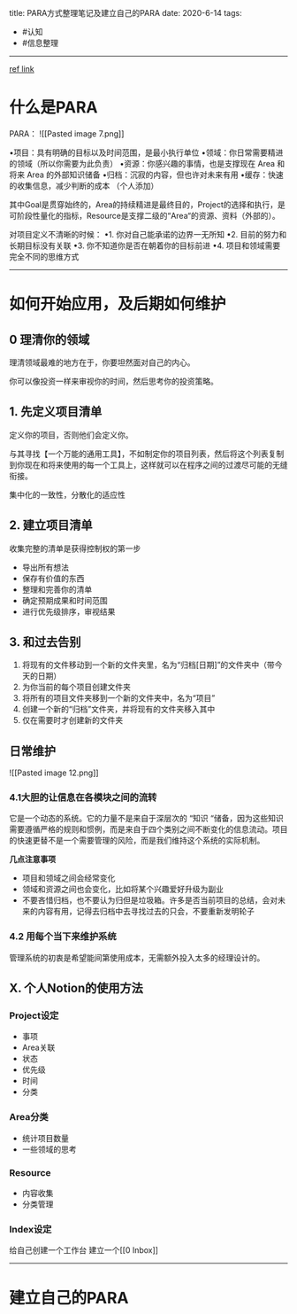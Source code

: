 title: PARA方式整理笔记及建立自己的PARA
date: 2020-6-14
tags:
- #认知
- #信息整理
---

[ref link](https://mp.weixin.qq.com/s/0zBF-x-D7tcbmJD_qMNj-A)

# 什么是PARA
PARA：
![[Pasted image 7.png]]

•项目：具有明确的目标以及时间范围，是最小执行单位
•领域：你日常需要精进的领域（所以你需要为此负责）
•资源：你感兴趣的事情，也是支撑现在 Area 和将来 Area 的外部知识储备
•归档：沉寂的内容，但也许对未来有用
•缓存：快速的收集信息，减少判断的成本 （个人添加）

其中Goal是贯穿始终的，Area的持续精进是最终目的，Project的选择和执行，是可阶段性量化的指标，Resource是支撑二级的“Area“的资源、资料（外部的）。

对项目定义不清晰的时候：
•1. 你对自己能承诺的边界一无所知
•2. 目前的努力和长期目标没有关联
•3. 你不知道你是否在朝着你的目标前进
•4. 项目和领域需要完全不同的思维方式

---
# 如何开始应用，及后期如何维护

## 0 理清你的领域
理清领域最难的地方在于，你要坦然面对自己的内心。

你可以像投资一样来审视你的时间，然后思考你的投资策略。

## 1. 先定义项目清单
定义你的项目，否则他们会定义你。

与其寻找【一个万能的通用工具】，不如制定你的项目列表，然后将这个列表复制到你现在和将来使用的每一个工具上，这样就可以在程序之间的过渡尽可能的无缝衔接。

集中化的一致性，分散化的适应性

## 2. 建立项目清单
收集完整的清单是获得控制权的第一步
- 导出所有想法
- 保存有价值的东西
- 整理和完善你的清单
- 确定预期成果和时间范围
- 进行优先级排序，审视结果

## 3. 和过去告别
1. 将现有的文件移动到一个新的文件夹里，名为“归档[日期]”的文件夹中（带今天的日期）
2. 为你当前的每个项目创建文件夹
3. 将所有的项目文件夹移到一个新的文件夹中，名为“项目”
4. 创建一个新的“归档”文件夹，并将现有的文件夹移入其中
5. 仅在需要时才创建新的文件夹


## 日常维护
![[Pasted image 12.png]]

### 4.1大胆的让信息在各模块之间的流转

它是一个动态的系统。它的力量不是来自于深层次的 “知识 “储备，因为这些知识需要遵循严格的规则和惯例，而是来自于四个类别之间不断变化的信息流动。项目的快速更替不是一个需要管理的风险，而是我们维持这个系统的实际机制。

**几点注意事项**
- 项目和领域之间会经常变化
- 领域和资源之间也会变化，比如将某个兴趣爱好升级为副业
- 不要吝惜归档，也不要认为归但是垃圾箱。许多是否当前项目的总结，会对未来的内容有用，记得去归档中去寻找过去的只会，不要重新发明轮子

### 4.2 用每个当下来维护系统
管理系统的初衷是希望能间第使用成本，无需额外投入太多的经理设计的。


## X. 个人Notion的使用方法

### Project设定
- 事项
- Area关联
- 状态
- 优先级
- 时间
- 分类


### Area分类
- 统计项目数量
- 一些领域的思考

### Resource
- 内容收集
- 分类管理

### Index设定
给自己创建一个工作台
建立一个[[0 Inbox]]


---

# 建立自己的PARA







































